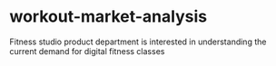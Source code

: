 # workout-market-analysis
Fitness studio product department is interested in understanding the current demand for digital fitness classes
